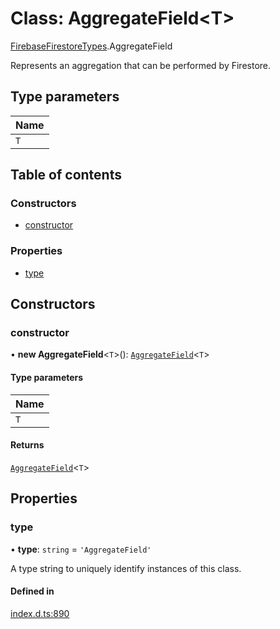 # Class: AggregateField\<T\>

[FirebaseFirestoreTypes](/reference/firestore/modules/FirebaseFirestoreTypes.md).AggregateField

Represents an aggregation that can be performed by Firestore.

## Type parameters

| Name |
| :------ |
| `T` |

## Table of contents

### Constructors

- [constructor](/reference/firestore/classes/FirebaseFirestoreTypes.AggregateField.md#constructor)

### Properties

- [type](/reference/firestore/classes/FirebaseFirestoreTypes.AggregateField.md#type)

## Constructors

### constructor

• **new AggregateField**\<`T`\>(): [`AggregateField`](/reference/firestore/classes/FirebaseFirestoreTypes.AggregateField.md)\<`T`\>

#### Type parameters

| Name |
| :------ |
| `T` |

#### Returns

[`AggregateField`](/reference/firestore/classes/FirebaseFirestoreTypes.AggregateField.md)\<`T`\>

## Properties

### type

• **type**: `string` = `'AggregateField'`

A type string to uniquely identify instances of this class.

#### Defined in

[index.d.ts:890](https://github.com/invertase/react-native-firebase/blob/9f3f84763/packages/firestore/lib/index.d.ts#L890)
